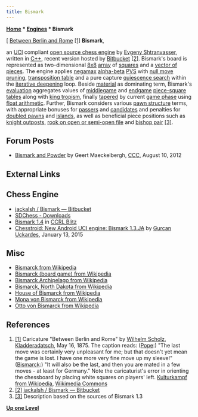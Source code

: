 ```yaml
---
title: Bismark
---
```

**[Home](Home "Home") * [Engines](Engines "Engines") * Bismark**

\[ [Between Berlin and Rome](https://en.wikipedia.org/wiki/Kulturkampf) <a id="cite-note-1" href="#cite-ref-1">[1]</a>
**Bismark**,

an [UCI](UCI "UCI") compliant [open source chess engine](Category:Open_Source "Category:Open Source") by [Evgeny Shtranvasser](Evgeny_Shtranvasser "Evgeny Shtranvasser"), written in [C++](Cpp "Cpp"), recent version hosted by [Bitbucket](https://en.wikipedia.org/wiki/Bitbucket) <a id="cite-note-2" href="#cite-ref-2">[2]</a>.
Bismark's board is represented as two-dimensional [8x8](8x8_Board "8x8 Board") [array](Array "Array") of [squares](Squares "Squares") and a [vector of pieces](Piece-Lists "Piece-Lists").
The engine applies [negamax](Negamax "Negamax") [alpha-beta](Alpha-Beta "Alpha-Beta") [PVS](Principal_Variation_Search "Principal Variation Search") with [null move pruning](Null_Move_Pruning "Null Move Pruning"), [transposition table](Transposition_Table "Transposition Table") and a pure capture [quiescence search](Quiescence_Search "Quiescence Search") within the [iterative deepening](Iterative_Deepening "Iterative Deepening") loop. Beside [material](Material "Material") as dominating term, Bismark's [evaluation](Evaluation "Evaluation") aggregates values of [middlegame](Middlegame "Middlegame") and [endgame](Endgame "Endgame") [piece-square tables](Piece-Square_Tables "Piece-Square Tables") along with [king tropism](King_Safety#KingTropism "King Safety"), finally [tapered](Tapered_Eval "Tapered Eval") by current [game phase](Game_Phases "Game Phases") using [float arithmetic](Float "Float"). Further, Bismark considers various [pawn structure](Pawn_Structure "Pawn Structure") terms, with appropriate bonuses for [passers](Passed_Pawn "Passed Pawn") and [candidates](Candidate_Passed_Pawn "Candidate Passed Pawn") and penalties for [doubled pawns](Doubled_Pawn "Doubled Pawn") and [islands](Pawn_Islands "Pawn Islands"), as well as beneficial piece positions such as [knight outposts](Outposts "Outposts"), [rook on open or semi-open file](Rook_on_Open_File "Rook on Open File") and [bishop pair](Bishop_Pair "Bishop Pair") <a id="cite-note-3" href="#cite-ref-3">[3]</a>.

## Forum Posts

- [Bismark and Powder](http://www.talkchess.com/forum/viewtopic.php?t=44760) by Geert Maeckelbergh, [CCC](CCC "CCC"), August 10, 2012

## External Links

## Chess Engine

- [jackalsh / Bismark — Bitbucket](https://bitbucket.org/jackalsh/bismark)
- [SDChess - Downloads](http://www.sdchess.ru/download_engines.htm)
- [Bismark 1.4](http://www.computerchess.org.uk/ccrl/404/cgi/engine_details.cgi?print=Details&each_game=1&eng=Bismark%201.4) in [CCRL Blitz](CCRL "CCRL")
- [Chesstroid: New Android UCI engine: Bismark 1.3.JA](http://chesstroid.blogspot.com/2015/01/new-android-uci-engine-bismark-13ja.html) by [Gurcan Uckardes](index.php?title=Gurcan_Uckardes&action=edit&redlink=1 "Gurcan Uckardes (page does not exist)"), January 13, 2015

## Misc

- [Bismarck from Wikipedia](https://en.wikipedia.org/wiki/Bismarck)
- [Bismarck (board game) from Wikipedia](https://en.wikipedia.org/wiki/Bismarck_%28board_game%29)
- [Bismarck Archipelago from Wikipedia](https://en.wikipedia.org/wiki/Bismarck_Archipelago)
- [Bismarck, North Dakota from Wikipedia](https://en.wikipedia.org/wiki/Bismarck,_North_Dakota)
- [House of Bismarck from Wikipedia](https://en.wikipedia.org/wiki/House_of_Bismarck)
- [Mona von Bismarck from Wikipedia](https://en.wikipedia.org/wiki/Mona_von_Bismarck)
- [Otto von Bismarck from Wikipedia](https://en.wikipedia.org/wiki/Otto_von_Bismarck)

## References

1. <a id="cite-ref-1" href="#cite-note-1">[1]</a> Caricature "Between Berlin and Rome" by [Wilhelm Scholz](https://de.wikipedia.org/wiki/Wilhelm_Scholz_%28Karikaturist%29), [Kladderadatsch](https://en.wikipedia.org/wiki/Kladderadatsch), May 16, 1875. The caption reads: ([Pope](https://en.wikipedia.org/wiki/Pope_Pius_IX):) "The last move was certainly very unpleasant for me; but that doesn't yet mean the game is lost. I have one more very fine move up my sleeve!" ([Bismarck](https://en.wikipedia.org/wiki/Otto_von_Bismarck):) "It will also be the last, and then you are mated in a few moves - at least for Germany." Note the caricaturist's error in orienting the chessboard by placing white squares on players' left. [Kulturkampf from Wikipedia](https://en.wikipedia.org/wiki/Kulturkampf), [Wikimedia Commons](https://en.wikipedia.org/wiki/Wikimedia_Commons)
1. <a id="cite-ref-2" href="#cite-note-2">[2]</a> [jackalsh / Bismark — Bitbucket](https://bitbucket.org/jackalsh/bismark/src/master/)
1. <a id="cite-ref-3" href="#cite-note-3">[3]</a> Description based on the sources of Bismark 1.3

**[Up one Level](Engines "Engines")**

